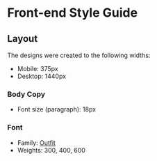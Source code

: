 # Front-end Style Guide

## Layout

The designs were created to the following widths:

- Mobile: 375px
- Desktop: 1440px



### Body Copy

- Font size (paragraph): 18px

### Font

- Family: [Outfit](https://fonts.google.com/specimen/Outfit)
- Weights: 300, 400, 600
